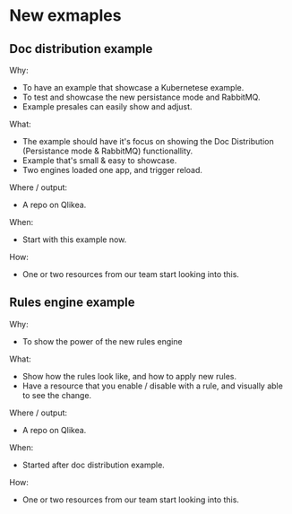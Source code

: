 # New exmaples

## Doc distribution example

Why:

* To have an example that showcase a Kubernetese example.
* To test and showcase the new persistance mode and RabbitMQ.
* Example presales can easily show and adjust.

What:

* The example should have it's focus on showing the Doc Distribution (Persistance mode & RabbitMQ)      functionallity.
* Example that's small & easy to showcase.
* Two engines loaded one app, and trigger reload.

Where / output:

* A repo on Qlikea.

When:

* Start with this example now.

How:

* One or two resources from our team start looking into this.

## Rules engine example

Why:

* To show the power of the new rules engine

What:

* Show how the rules look like, and how to apply new rules.
* Have a resource that you enable / disable with a rule, and visually able to see the change.

Where / output:

* A repo on Qlikea.

When:

* Started after doc distribution example.

How:

* One or two resources from our team start looking into this.
